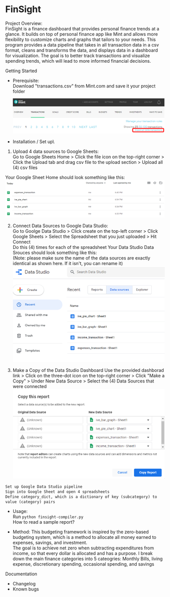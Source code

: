 # FinSight
Project Overview:\
FinSight is a finance dashboard that provides personal finance trends at a glance. It builds on top of personal finance app like Mint and allows more flexibility to customize charts and graphs that tailors to your needs.
This program provides a data pipeline that takes in all transaction data in a csv format, cleans and transforms the data, and displays data in a dashboard for visualization. The goal is to better track transactions and visualize spending trends, which will lead to more informed financial decisions.

Getting Started

  - Prerequisite:\
    Download "transactions.csv" from Mint.com and save it your project folder
    
    ![export transactions.csv](/images/export_transactions.PNG)
  
  - Installation / Set up\
  1. Upload 4 data sources to Google Sheets:\
  Go to Google Sheets Home > Click the file icon on the top-right corner > Click the Upload tab and drag csv file to the upload section > Upload all (4) csv files
<!--   ![click file icon](images/gsheets_open_file_picker.PNG)\ -->
<!--   ![upload file](images/gsheets_upload_file.png)\ -->
  Your Google Sheet Home should look something like this:\
  ![gsheets](images/gsheets_files.PNG)
  
 2. Connect Data Sources to Google Data Studio:\
  Go to Goolge Data Studio > Click create on the top-left corner > Click Google Sheets > Select the Spreadsheet that you just uploaded > Hit Connect\
  Do this (4) times for each of the spreadsheet
  Your Data Studio Data Srouces should look something like this:\
  (Note: please make sure the name of the data sources are exactly identical as shown here. If it isn't, you can rename it)\
  ![gstudio](images/gstudio_files.PNG)
  
  3. Make a Copy of the Data Studio Dashboard
  Use the provided dashborad link > Click on the three-dot icon on the top-right corner > Click "Make a Copy" > Under New 
  Data Source > Select the (4) Data Sources that were connected
  ![gstudio](images/gstudio_copy_report.PNG)
  
  
 
    Set up Google Data Studio pipeline
    Sign into Google Sheet and open 4 spreadsheets
    Define category_dict, which is a dictionary of key (subcategory) to value (category) pairs
<!--   </details>   -->
  
  - Usage:\
    Run ```python finsight-compiler.py```\
    How to read a sample report?
    
  - Method:
    This budgeting framework is inspired by the zero-based budgeting system, which is a method to allocate all money earned to expenses, savings, and investment.\
    The goal is to achieve net zero when subtracting expenditures from income, so that every dollar is allocated and has a purpose.
    I break down the main finance categories into 5 cateogries: Monthly Bills, living expense, discretionary spending, occasional spending, and savings    

Documentation
  - Changelog
  - Known bugs





